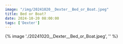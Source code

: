 ```yaml
---
image: "/img/20241020__Dexter__Bed_or_Boat.jpeg"
title: Bed or Boat?
date: 2024-10-20 08:00:00
tags: ['Dexter']
---
```

{% image './20241020__Dexter__Bed_or_Boat.jpeg', '' %}